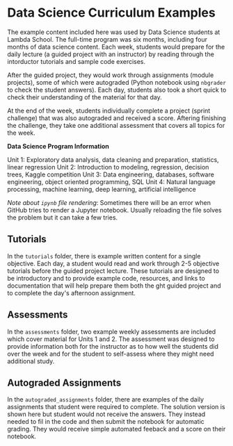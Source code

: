 # Data Science Curriculum Examples

The example content included here was used by Data Science students at Lambda School. The full-time program was six months, including four months of data science content. Each week, students would prepare for the daily lecture (a guided project with an instructor) by reading through the intorductor tutorials and sample code exercises.

After the guided project, they would work through assignments (module projects), some of which were autograded (Python notebook using `nbgrader` to check the student answers). Each day, students also took a short quick to check their understanding of the material for that day.

At the end of the week, students individually complete a project (sprint challenge) that was also autograded and received a score. Aftering finishing the challenge, they take one additional assessment that covers all topics for the week.

**Data Science Program Information**

Unit 1: Exploratory data analysis, data cleaning and preparation, statistics, linear regression
Unit 2: Introduction to modeling, regression, decision trees, Kaggle competition
Unit 3: Data engineering, databases, software engineering, object oriented programming, SQL
Unit 4: Natural language processing, machine learning, deep learning, artificial intelligence

*Note about `ipynb` file rendering*: Sometimes there will be an error when GitHub tries to render a Jupyter notebook. Usually reloading the file solves the problem but it can take a few tries.

## Tutorials

In the `tutorials` folder, there is example written content for a single objective. Each day, a student would read and work through 2-5 objective tutorials before the guided project lecture. These tutorials are designed to be introductory and to provide example code, resources, and links to documentation that will help prepare them both the ght guided project and to complete the day's afternoon assignment.

## Assessments

In the `assessments` folder, two example weekly assessments are included which cover material for Units 1 and 2. The assessment was designed to provide information both for the instructor as to how well the students did over the week and for the student to self-assess where they might need additional study.

## Autograded Assignments

In the `autograded_assignments` folder, there are examples of the daily assignments that student were required to complete. The solution version is shown here but student would not receive the answers. They instead needed to fil in the code and then submit the notebook for automatic grading. They would receive simple automated feeback and a score on their notebook.